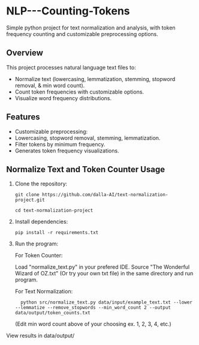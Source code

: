 # NLP---Counting-Tokens
Simple python project for text normalization and analysis, with token frequency counting and customizable preprocessing options.

## Overview
This project processes natural language text files to:
- Normalize text (lowercasing, lemmatization, stemming, stopword removal, & min word count).
- Count token frequencies with customizable options.
- Visualize word frequency distributions.

## Features
- Customizable preprocessing:
- Lowercasing, stopword removal, stemming, lemmatization.
- Filter tokens by minimum frequency.
- Generates token frequency visualizations.

## Normalize Text and Token Counter Usage
1. Clone the repository:
   
   ````
   git clone https://github.com/dalla-AI/text-normalization-project.git
   ````
   ````
   cd text-normalization-project
   ````
   
2. Install dependencies:
   
   ````
   pip install -r requirements.txt
   ````
   
3. Run the program:
   

      For Token Counter:
   
         
   Load "normalize_text.py" in your prefered IDE. Source "The Wonderful Wizard of OZ.txt" (Or try your own txt file) in the same directory and run program.
         

      For Text Normalization:
   
         
         python src/normalize_text.py data/input/example_text.txt --lower --lemmatize --remove_stopwords --min_word_count 2 --output data/output/token_counts.txt
         
   
   (Edit min word count above of your choosing ex. 1, 2, 3, 4, etc.)
   
View results in data/output/
